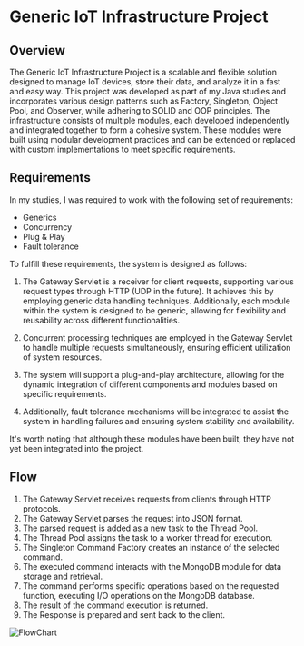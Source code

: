 
# Generic IoT Infrastructure Project

## Overview
The Generic IoT Infrastructure Project is a scalable and flexible solution designed to manage IoT devices, store their data, and analyze it in a fast and easy way. This project was developed as part of my Java studies and incorporates various design patterns such as Factory, Singleton, Object Pool, and Observer, while adhering to SOLID and OOP principles. The infrastructure consists of multiple modules, each developed independently and integrated together to form a cohesive system. These modules were built using modular development practices and can be extended or replaced with custom implementations to meet specific requirements.

## Requirements
In my studies, I was required to work with the following set of requirements:
- Generics
- Concurrency
- Plug & Play
- Fault tolerance

To fulfill these requirements, the system is designed as follows:

1. The Gateway Servlet is a receiver for client requests, supporting various request types through HTTP (UDP in the future). It achieves this by employing generic data handling techniques. Additionally, each module within the system is designed to be generic, allowing for flexibility and reusability across different functionalities.

2. Concurrent processing techniques are employed in the Gateway Servlet to handle multiple requests simultaneously, ensuring efficient utilization of system resources.

3. The system will support a plug-and-play architecture, allowing for the dynamic integration of different components and modules based on specific requirements.

4. Additionally, fault tolerance mechanisms will be integrated to assist the system in handling failures and ensuring system stability and availability.

It's worth noting that although these modules have been built, they have not yet been integrated into the project.

## Flow
1. The Gateway Servlet receives requests from clients through HTTP protocols.
2. The Gateway Servlet parses the request into JSON format.
3. The parsed request is added as a new task to the Thread Pool.
4. The Thread Pool assigns the task to a worker thread for execution.
5. The Singleton Command Factory creates an instance of the selected command.
6. The executed command interacts with the MongoDB module for data storage and retrieval.
7. The command performs specific operations based on the requested function, executing I/O operations on the MongoDB database.
8. The result of the command execution is returned.
9. The Response is prepared and sent back to the client.

![FlowChart](https://github.com/OuriBerreby/IOTProject/assets/87609778/954ab60f-9146-47cf-aa3d-5c01dda8dc00)
